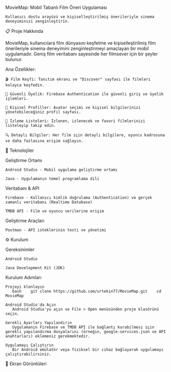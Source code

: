 MovieMap: Mobil Tabanlı Film Öneri Uygulaması

    Kullanıcı dostu arayüzü ve kişiselleştirilmiş önerileriyle sinema deneyiminizi zenginleştirin.

📋 Proje Hakkında

MovieMap, kullanıcılara film dünyasını keşfetme ve kişiselleştirilmiş film önerileriyle sinema deneyimini zenginleştirmeyi amaçlayan bir mobil uygulamadır. Geniş film veritabanı sayesinde her filmsever için bir şeyler bulunur.

Ana Özellikler:

    🎬 Film Keşfi: Tanıtım ekranı ve "Discover" sayfası ile filmleri kolayca keşfedin.

    🔑 Güvenli Üyelik: Firebase Authentication ile güvenli giriş ve üyelik işlemleri.

    👤 Kişisel Profiller: Avatar seçimi ve kişisel bilgilerinizi yönetebileceğiniz profil sayfası.

    📝 İzleme Listeleri: İzlenen, izlenecek ve favori filmlerinizi listeleyip takip edin.

    🔍 Detaylı Bilgiler: Her film için detaylı bilgilere, oyuncu kadrosuna ve daha fazlasına erişim sağlayın.

🚀 Teknolojiler

Geliştirme Ortamı

    Android Studio - Mobil uygulama geliştirme ortamı

    Java - Uygulamanın temel programlama dili

Veritabanı & API

    Firebase - Kullanıcı kimlik doğrulama (Authentication) ve gerçek zamanlı veritabanı (Realtime Database)

    TMDB API - Film ve oyuncu verilerine erişim

Geliştirme Araçları

    Postman - API isteklerinin testi ve yönetimi

⚙️ Kurulum

Gereksinimler

    Android Studio

    Java Development Kit (JDK)

Kurulum Adımları

    Projeyi klonlayın
       bash    git clone https://github.com/urtekin77/MovieMap.git    cd MovieMap    

    Android Studio'da Açın
       Android Studio'yu açın ve File > Open menüsünden proje klasörünü seçin.

    Gerekli Ayarları Yapılandırın
       Uygulamanın Firebase ve TMDB API ile bağlantı kurabilmesi için gerekli yapılandırma dosyalarını (örneğin, google-services.json ve API anahtarları) eklemeniz gerekmektedir.

    Uygulamayı Çalıştırın
       Bir Android emülatör veya fiziksel bir cihaz bağlayarak uygulamayı çalıştırabilirsiniz.

📸 Ekran Görüntüleri



